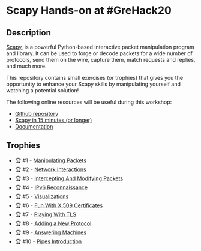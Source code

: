 # Scapy Hands-on at #GreHack20


## Description

[Scapy](https://www.scapy.net), is a powerful Python-based interactive packet manipulation program and library. It can be used to forge or decode packets for a wide number of protocols, send them on the wire, capture them, match requests and replies, and much more.

This repository contains small exercises (or trophies) that gives you the opportunity to enhance your Scapy skills by manipulating yourself and watching a potential solution!

The following online resources will be useful during this workshop:
- [Github repository](https://github.com/secdev/scapy)
- [Scapy in 15 minutes (or longer)](https://github.com/secdev/scapy/blob/master/doc/notebooks/Scapy%20in%2015%20minutes.ipynb)
- [Documentation](http://scapy.readthedocs.io/en/latest/)


## Trophies

- :trophy: #1 - [Manipulating Packets](trophies/manipulating_packets.md)
- :trophy: #2 - [Network Interactions](trophies/network_interactions.md)
- :trophy: #3 - [Intercepting And Modifying Packets](trophies/intercepting_and_modifying.md)
- :trophy: #4 - [IPv6 Reconnaissance](trophies/ipv6_reconnaissance.md)
- :trophy: #5 - [Visualizations](trophies/visualizations.md)  
- :trophy: #6 - [Fun With X.509 Certificates](trophies/fun_with_x509.md)
- :trophy: #7 - [Playing With TLS](trophies/playing_with_tls.md)
- :trophy: #8 - [Adding a New Protocol](trophies/new_protocol.md)
- :trophy: #9 - [Answering Machines](trophies/answering_machines.md)  
- :trophy: #10 - [Pipes Introduction](trophies/pipes_introduction.md)  
